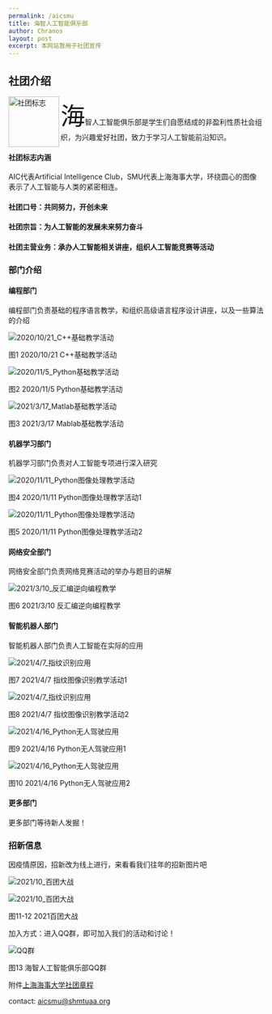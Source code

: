 ```yaml
---
permalink: /aicsmu
title: 海智人工智能俱乐部
author: Chranos
layout: post
excerpt: 本网站暂用于社团宣传
---
```



## 社团介绍

<img src="./../assets/img/ico.png" width = "100" height = "" alt ="社团标志" align="left"/>
<font size =8>海</font>智人工智能俱乐部是学生们自愿结成的非盈利性质社会组织，为兴趣爱好社团，致力于学习人工智能前沿知识。

#### 社团标志内涵

AIC代表Artificial Intelligence Club，SMU代表上海海事大学，环绕圆心的图像表示了人工智能与人类的紧密相连。

#### 社团口号：共同努力，开创未来

#### 社团宗旨：为人工智能的发展未来努力奋斗

#### 社团主营业务：承办人工智能相关讲座，组织人工智能竞赛等活动

### 部门介绍

#### 编程部门

编程部门负责基础的程序语言教学，和组织高级语言程序设计讲座，以及一些算法的介绍

![2020/10/21_C++基础教学活动](../assets/img/20201021-2.jpg)

图1 2020/10/21 C++基础教学活动

![2020/11/5_Python基础教学活动](../assets/img/Screenshot2.jpg)

图2 2020/11/5 Python基础教学活动

![2021/3/17_Matlab基础教学活动](../assets/img/2.jpg)

图3 2021/3/17 Mablab基础教学活动

#### 机器学习部门

机器学习部门负责对人工智能专项进行深入研究

![2020/11/11_Python图像处理教学活动](../assets/img/20201111-1.png)

图4 2020/11/11 Python图像处理教学活动1

![2020/11/11_Python图像处理教学活动](../assets/img/20201111-2.png)

图5 2020/11/11 Python图像处理教学活动2

#### 网络安全部门

网络安全部门负责网络竞赛活动的举办与题目的讲解

![2021/3/10_反汇编逆向编程教学](../assets/img/002.jpg)

图6 2021/3/10 反汇编逆向编程教学

#### 智能机器人部门

智能机器人部门负责人工智能在实际的应用

![2021/4/7_指纹识别应用](../assets/img/zw1.jpg)

图7 2021/4/7 指纹图像识别教学活动1

![2021/4/7_指纹识别应用](../assets/img/zw2.jpg)

图8 2021/4/7 指纹图像识别教学活动2

![2021/4/16_Python无人驾驶应用](../assets/img/screensnip1.jpg)

图9 2021/4/16 Python无人驾驶应用1

![2021/4/16_Python无人驾驶应用](../assets/img/screensnip2.jpg)

图10 2021/4/16 Python无人驾驶应用2

#### 更多部门

更多部门等待新人发掘！

### 招新信息

因疫情原因，招新改为线上进行，来看看我们往年的招新图片吧

![2021/10_百团大战](../assets/img/2021_10.jpg)

![2021/10_百团大战](../assets/img/2021_102.jpg)

图11-12 2021百团大战

加入方式：进入QQ群，即可加入我们的活动和讨论！

![QQ群](../assets/img/zhaoxing.png)

图13 海智人工智能俱乐部QQ群

附件[上海海事大学社团章程](../assets/text/上海海事大学社团章程.pdf)

contact: [aicsmu@shmtuaa.org](mailto:aicsmu@shmtuaa.org)

